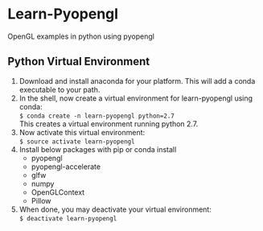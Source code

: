 # Learn-Pyopengl
OpenGL examples in python using pyopengl

## Python Virtual Environment
1. Download and install anaconda for your platform. This will add a conda executable to your path.
2. In the shell, now create a virtual environment for learn-pyopengl using conda:  
   `$ conda create -n learn-pyopengl python=2.7`  
   This creates a virtual environment running python 2.7.
3. Now activate this virtual environment:  
   `$ source activate learn-pyopengl`
4. Install below packages with pip or conda install
    - pyopengl
    - pyopengl-accelerate
    - glfw
    - numpy
    - OpenGLContext
    - Pillow
5. When done, you may deactivate your virtual environment:  
   `$ deactivate learn-pyopengl`